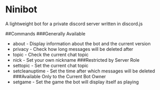 # Ninibot

A lightweight bot for a private discord server written in discord.js

##Commands
###Generally Available
* about - Display information about the bot and the current version
* privacy - Check how long messages will be deleted after
* topic - Check the current chat topic
* nick - Set your own nickname
###Restricted by Server Role
* settopic - Set the current chat topic
* setcleanuptime - Set the time after which messages will be deleted
###Available Only to the Current Bot Owner
* setgame - Set the game the bot will display itself as playing

